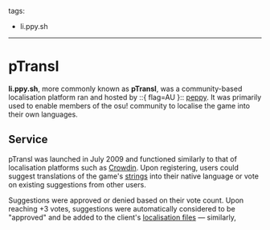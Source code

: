 tags:
  - li.ppy.sh
---

# pTransl

**li.ppy.sh**, more commonly known as **pTransl**, was a community-based localisation platform ran and hosted by ::{ flag=AU }:: [peppy](https://osu.ppy.sh/users/2). It was primarily used to enable members of the osu! community to localise the game into their own languages.

## Service

pTransl was launched in July 2009 and functioned similarly to that of localisation platforms such as [Crowdin](https://crowdin.com/). Upon registering, users could suggest translations of the game's [strings](https://localazy.com/dictionary/strings) into their native language or vote on existing suggestions from other users.

Suggestions were approved or denied based on their vote count. Upon reaching +3 votes, suggestions were automatically considered to be "approved" and be added to the client's [localisation files](/wiki/Client/Program_files#localisation) — similarly,